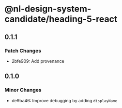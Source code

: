 # @nl-design-system-candidate/heading-5-react

## 0.1.1

### Patch Changes

- 2bfe909: Add provenance

## 0.1.0

### Minor Changes

- de9ba46: Improve debugging by adding `displayName`
